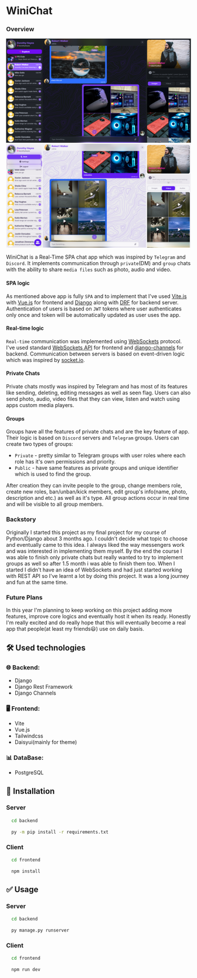 
# WiniChat

### Overview
![Overview dark theme](/Screenshots/1.png?raw=true)
![Overview light theme](/Screenshots/2.png?raw=true)

WiniChat is a Real-Time SPA chat app which was inspired by `Telegram` and `Discord`. It implements communication through `private`(DM) and `group` chats with the ability to share `media files` such as photo, audio and video.


#### SPA logic
As mentioned above app is fully `SPA` and to implement that I've used [Vite.js](https://vitejs.dev/) with [Vue.js](https://vuejs.org/) for frontend and [Django](https://docs.djangoproject.com/en/5.0/) along with [DRF](https://www.django-rest-framework.org/) for backend server. Authentication of users is based on `JWT` tokens where user authenticates only once and token will be automatically updated as user uses the app.

#### Real-time logic

`Real-time` communication was implemented using [WebSockets](https://en.wikipedia.org/wiki/WebSocket) protocol.
I've used standard [WebSockets API](https://developer.mozilla.org/en-US/docs/Web/API/WebSocket) for frontend and [django-channels](https://channels.readthedocs.io/en/latest/) for backend.
Communication between servers is based on event-driven logic which was inspired by [socket.io](https://socket.io/).

#### Private Chats
Private chats mostly was inspired by Telegram and has most of its features like sending, deleting, editing messages as well as seen flag. Users can also send photo, audio, video files that they can view, listen and watch using apps custom media players.

#### Groups
Groups have all the features of private chats and are the key feature of app. Their logic is based on `Discord` servers and `Telegram` groups. Users can create two types of groups:

- `Private` - pretty similar to Telegram groups with user roles where each role has it's own permissions and priority.
- `Public` - have same features as private groups and unique identifier which is used to find the group.

After creation they can invite people to the group, change members role, create new roles, ban/unban/kick members, edit group's info(name, photo, description and etc.) as well as it's type. All group actions occur in real time and will be visible to all group members.

### Backstory
Originally I started this project as my final project for my course of Python/Django about 3 months ago. I couldn't decide what topic to choose and eventually came to this idea. I always liked the way messengers work and was interested in implementing them myself. By the end the course I was able to finish only private chats but really wanted to try to implement groups as well so after 1.5 month i was able to finish them too. 
When I started I didn't have an idea of WebSockets and had just started working with REST API so I've learnt a lot by doing this project.
It was a long journey and fun at the same time.


### Future Plans
In this year I'm planning to keep working on this project adding more features, improve core logics and eventually host it when its ready. Honestly I'm really excited and do really hope that this will eventually become a real app that people(at least my friends😃) use on daily basis.

## 🛠️ Used technologies

### 🌐 Backend:
- Django
- Django Rest Framework
- Django Channels


### 🖥️ Frontend:
- Vite
- Vue.js
- Tailwindcss
- Daisyui(mainly for theme)

### 📊 DataBase:
- PostgreSQL

## 💉 Installation 

### Server
```bash
  cd backend
```
```bash
  py -m pip install -r requirements.txt
```

### Client
```bash
  cd frontend
```
```bash
  npm install
```


## ✅ Usage

### Server
```bash
  cd backend
```
```bash
  py manage.py runserver
```

### Client
```bash
  cd frontend
```
```bash
  npm run dev
```